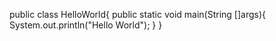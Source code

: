 public class HelloWorld{
  public static void main(String []args){
    System.out.println("Hello World");
  }
 }
